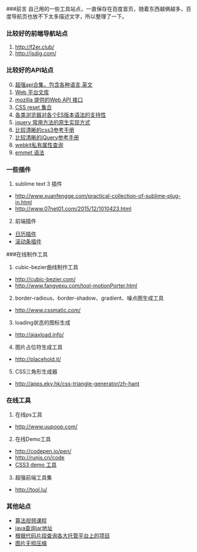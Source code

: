 ###前言 
自己用的一些工具站点，一直保存在百度首页，随着东西越俩越多，百度导航页也放不下太多描述文字，所以整理了一下。

### 比较好的前端导航站点

1. http://f2er.club/
2. http://jsdig.com/

### 比较好的API站点
0. [超强api合集，包含各种语言,英文](http://devdocs.io/)
1. [Web 平台文库](https://docs.webplatform.org/wiki/Main_Page/zh)
2. [mozilla 提供的Web API 接口](https://developer.mozilla.org/zh-CN/docs/Web/API)
3. [CSS reset 集合](http://cssreset.com/)
4. [各类浏览器对各个ES版本语法的支持性](http://kangax.github.io/compat-table/es6/)
5. [jquery 常用方法的原生实现方式](http://youmightnotneedjquery.com/)
6. [比较清晰的css3参考手册](http://www.css88.com/book/css/)
7. [比较清晰的jQuery参考手册](http://www.css88.com/jqapi-1.9/)
8. [webkit私有属性查询](http://ued.ctrip.com/webkitcss/index.html)
9. [emmet 语法](http://emmet.evget.com/)

### 一些插件

1. sublime text 3 插件
 - http://www.xuanfengge.com/practical-collection-of-sublime-plug-in.html
 - http://www.07net01.com/2015/12/1010423.html

2. 前端插件
 - [日历插件](http://glad.github.io/glDatePicker/)
 - [滚动条插件](http://manos.malihu.gr/repository/custom-scrollbar/demo/examples/scrollbar_themes_demo.html)

###在线制作工具

1. cubic-bezier曲线制作工具
 - <http://cubic-bezier.com/>
 - <http://www.fangyexu.com/tool-motionPorter.html>

2. border-radious、border-shadow、gradient、噪点图生成工具
 - <http://www.cssmatic.com/>

3. loading状态的图标生成
 - <http://ajaxload.info/>

4. 图片占位符生成工具
 - <http://placehold.it/>

5. CSS三角形生成器
 - <http://apps.eky.hk/css-triangle-generator/zh-hant>

### 在线工具

1. 在线ps工具
 - <http://www.uupoop.com/>
2. 在线Demo工具
 - <http://codepen.io/pen/>
 - <http://runjs.cn/code>
 - [CSS3 demo 工具](http://cssdeck.com/)
3. 超强前端工具集
 - <http://tool.lu/> 

### 其他站点

 - [算法视频课程](https://www.julyedu.com/video/index?category=%E7%AE%97%E6%B3%95%E8%A7%86%E9%A2%91)
 - [java查询jar地址](http://www.mvnrepository.com/)
 - [根据代码片段查询各大托管平台上的项目](https://searchcode.com)
 - [图片无损压缩](https://tinypng.com/)
